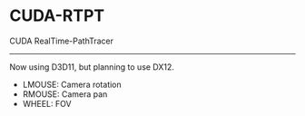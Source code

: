 # CUDA-RTPT
CUDA RealTime-PathTracer

---
Now using D3D11, but planning to use DX12.

* LMOUSE: Camera rotation
* RMOUSE: Camera pan
* WHEEL: FOV
